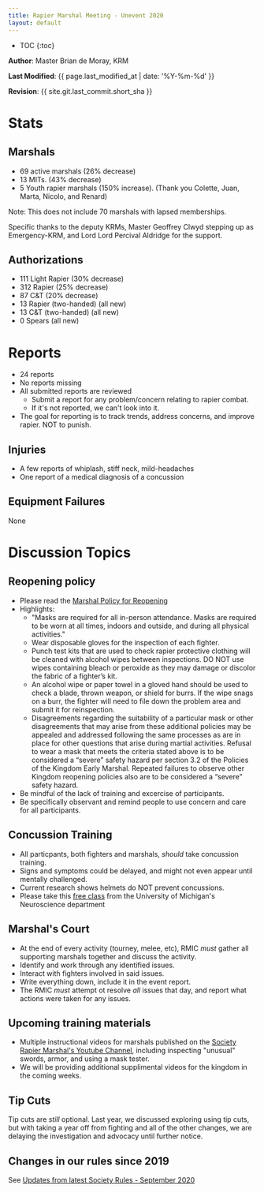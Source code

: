 ```yaml
--- 
title: Rapier Marshal Meeting - Unevent 2020
layout: default 
--- 
```

 
* TOC 
{:toc} 
 
**Author**: Master Brian de Moray, KRM 
 
**Last Modified**: {{ page.last_modified_at | date: '%Y-%m-%d' }}
 
**Revision**: {{ site.git.last_commit.short_sha }}

# Stats
## Marshals
* 69 active marshals (26% decrease)
* 13 MITs. (43% decrease)
* 5 Youth rapier marshals (150% increase).  (Thank you Colette, Juan, Marta, Nicolo, and Renard)

Note: This does not include 70 marshals with lapsed memberships.

Specific thanks to the deputy KRMs, Master Geoffrey Clwyd stepping up as Emergency-KRM, and Lord Lord Percival Aldridge for the support.

## Authorizations
* 111 Light Rapier (30% decrease)
* 312 Rapier (25% decrease)
* 87 C&T (20% decrease)
* 13 Rapier (two-handed) (all new)
* 13 C&T (two-handed) (all new)
* 0 Spears  (all new)

# Reports
* 24 reports
* No reports missing
* All submitted reports are reviewed
    * Submit a report for any problem/concern relating to rapier combat.
    * If it's not reported, we can't look into it.
* The goal for reporting is to track trends, address concerns, and improve rapier.  NOT to punish.

## Injuries
* A few reports of whiplash, stiff neck, mild-headaches
* One report of a medical diagnosis of a concussion

## Equipment Failures
None

# Discussion Topics
## Reopening policy
* Please read the [Marshal Policy for Reopening](http://atlantia.sca.org/component/jdownloads/send/1-root/178-reopening-atlantial-marshal-policies-v1-2)
* Highlights:
    * "Masks are required for all in-person attendance. Masks are required to be worn at all times, indoors and outside, and during all physical activities."
    * Wear disposable gloves for the inspection of each fighter.
    * Punch test kits that are used to check rapier protective clothing will be cleaned with alcohol wipes between inspections. DO NOT use wipes containing bleach or peroxide as they may damage or discolor the fabric of a fighter’s kit.  
    * An alcohol wipe or paper towel in a gloved hand should be used to check a blade, thrown weapon, or shield for burrs. If the wipe snags on a burr, the fighter will need to file down the problem area and submit it for reinspection.
    * Disagreements regarding the suitability of a particular mask or other disagreements that may arise from these additional policies may be appealed and addressed following the same processes as are in place for other questions that arise during martial activities.  Refusal to wear a mask that meets the criteria stated above is to be considered a “severe” safety hazard per section 3.2 of the Policies of the Kingdom Early Marshal.  Repeated failures to observe other Kingdom reopening policies also are to be considered a “severe” safety hazard.
* Be mindful of the lack of training and excercise of participants.  
* Be specifically observant and remind people to use concern and care for all participants.


## Concussion Training
* All particpants, both fighters and marshals, *should* take concussion training.
* Signs and symptoms could be delayed, and might not even appear until mentally challenged.
* Current research shows helmets do NOT prevent concussions.
* Please take this [free class](http://www.med.umich.edu/neurosport/coach/story_html5.html) from the University of Michigan's Neuroscience department

## Marshal's Court
* At the end of every activity (tourney, melee, etc), RMIC *must* gather all supporting marshals together and discuss the activity.
* Identify and work through any identified issues.
* Interact with fighters involved in said issues.
* Write everything down, include it in the event report.
* The RMIC *must* attempt ot resolve *all* issues that day, and report what actions were taken for any issues.

## Upcoming training materials
* Multiple instructional videos for marshals published on the [Society Rapier Marshal's Youtube Channel](https://www.youtube.com/channel/UCAKpMMKY_ZdELwznYC0uUNw), including inspecting "unusual" swords, armor, and using a mask tester.
* We will be providing additional supplimental videos for the kingdom in the coming weeks.

## Tip Cuts

Tip cuts are *still* optional.  Last year, we discussed exploring using tip cuts, but with taking a year off from fighting and all of the other changes, we are delaying the investigation and advocacy until further notice.

## Changes in our rules since 2019
See [Updates from latest Society Rules - September 2020](/rapier/rules-update-2020-09/)
